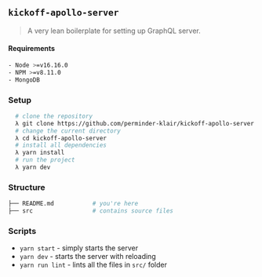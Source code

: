 ## `kickoff-apollo-server`

> A very lean boilerplate for setting up GraphQL server.

#### Requirements

```bash
- Node >=v16.16.0
- NPM >=v8.11.0
- MongoDB
```

### Setup

```bash
  # clone the repository
  λ git clone https://github.com/perminder-klair/kickoff-apollo-server
  # change the current directory
  λ cd kickoff-apollo-server
  # install all dependencies
  λ yarn install
  # run the project
  λ yarn dev
```

### Structure

```bash
├── README.md           # you're here
├── src                 # contains source files
```

### Scripts

- `yarn start` - simply starts the server
- `yarn dev` -  starts the server with reloading
- `yarn run lint` - lints all the files in `src/` folder
